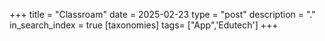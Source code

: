 +++
title = "Classroam"
date = 2025-02-23
type = "post"
description = "."
in_search_index = true
[taxonomies]
tags= ["App",'Edutech']
+++
